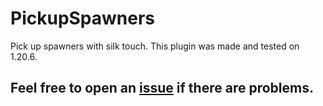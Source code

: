# PickupSpawners
 Pick up spawners with silk touch.
 This plugin was made and tested on 1.20.6.

## Feel free to open an [issue](https://github.com/TrueDarkLord/Pickup-Spawners/issues) if there are problems.
